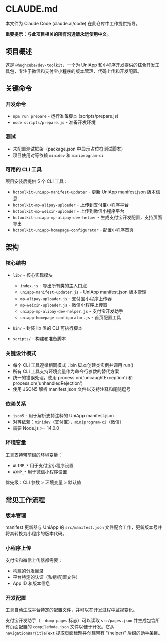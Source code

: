 # CLAUDE.md

本文件为 Claude Code (claude.ai/code) 在此仓库中工作提供指导。

**重要提示：与此项目相关的所有沟通请永远使用中文。**

## 项目概述

这是 `@hughcube/dev-toolkit`，一个为 UniApp 和小程序开发提供的综合开发工具包，专注于微信和支付宝小程序的版本管理、代码上传和开发配置。

## 关键命令

### 开发命令
- `npm run prepare` - 运行准备脚本 (scripts/prepare.js)
- `node scripts/prepare.js` - 准备开发环境

### 测试
- 未配置测试框架（package.json 中显示占位符测试脚本）
- 项目使用对等依赖 `minidev` 和 `miniprogram-ci`

### 可用的 CLI 工具
项目安装后提供 5 个 CLI 工具：
- `hctoolkit-uniapp-manifest-updater` - 更新 UniApp manifest.json 版本信息
- `hctoolkit-mp-alipay-uploader` - 上传到支付宝小程序平台
- `hctoolkit-mp-weixin-uploader` - 上传到微信小程序平台
- `hctoolkit-uniapp-mp-alipay-dev-helper` - 生成支付宝开发配置，支持页面导出
- `hctoolkit-uniapp-homepage-configurator` - 配置小程序首页

## 架构

### 核心结构
- `lib/` - 核心实现模块
  - `index.js` - 导出所有类的主入口点
  - `uniapp-manifest-updater.js` - UniApp manifest.json 版本管理
  - `mp-alipay-uploader.js` - 支付宝小程序上传器
  - `mp-weixin-uploader.js` - 微信小程序上传器
  - `uniapp-mp-alipay-dev-helper.js` - 支付宝开发助手
  - `uniapp-homepage-configurator.js` - 首页配置工具

- `bin/` - 封装 lib 类的 CLI 可执行脚本
- `scripts/` - 构建和准备脚本

### 关键设计模式
- 每个 CLI 工具遵循相同模式：bin 脚本创建类实例并调用 run()
- 所有 CLI 工具支持环境变量作为命令行参数的替代方案
- 统一的错误处理，使用 process.on('uncaughtException') 和 process.on('unhandledRejection')
- 使用 JSON5 解析 manifest.json 文件以支持注释和尾随逗号

### 依赖关系
- `json5` - 用于解析支持注释的 UniApp manifest.json
- 对等依赖：`minidev`（支付宝），`miniprogram-ci`（微信）
- 需要 Node.js >= 14.0.0

### 环境变量
工具支持带前缀的环境变量：
- `ALIMP_*` 用于支付宝小程序设置
- `WXMP_*` 用于微信小程序设置

优先级：CLI 参数 > 环境变量 > 默认值

## 常见工作流程

### 版本管理
manifest 更新器与 UniApp 的 `src/manifest.json` 文件配合工作，更新版本号并将其转换为小程序的版本代码。

### 小程序上传
支付宝和微信上传器都需要：
- 构建的分发目录
- 平台特定的认证（私钥/配置文件）
- App ID 和版本信息

### 开发配置
工具自动生成平台特定的配置文件，并可以在开发过程中监视变化。

支付宝开发助手（`--dump-pages` 标志）可以读取 `src/pages.json` 并生成包含所有页面配置的 `compileMode.json` 文件以便于开发。它从 `navigationBarTitleText` 提取页面标题并创建带有 "(helper)" 后缀的助手条目。